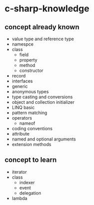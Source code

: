 # c-sharp-knowledge

## concept already known
- value type and reference type
- namespce
- class
  - field
  - property
  - method
  - constructor
- record
- interfaces
- generic
- anonymous types
- type casting and conversions
- object and collection initializer
- LINQ basic
- pattern matching
- operators
  - nameof
- coding conventions
- attribute
- named and optional arguments
- extension methods

## concept to learn
- iterator
- class
  - indexer
  - event
  - delegation
- lambda
  
